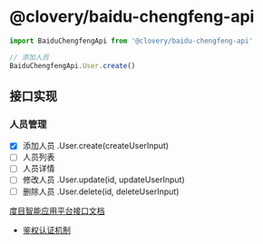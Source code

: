 # @clovery/baidu-chengfeng-api

```ts
import BaiduChengfengApi from '@clovery/baidu-chengfeng-api'

// 添加人员
BaiduChengfengApi.User.create()
```

## 接口实现

### 人员管理

- [x] 添加人员 .User.create(createUserInput)
- [ ] 人员列表
- [ ] 人员详情
- [ ] 修改人员 .User.update(id, updateUserInput)
- [ ] 删除人员 .User.delete(id, deleteUserInput)

[度目智能应用平台接口文档](https://ai.baidu.com/ai-doc/FACE/vkd717i4g)

* [鉴权认证机制](https://ai.baidu.com/ai-doc/REFERENCE/Ck3dwjhhu)
